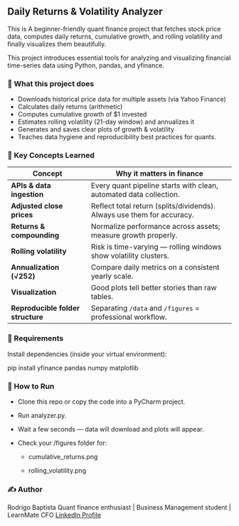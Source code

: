 ## Daily Returns & Volatility Analyzer

This is A beginner-friendly quant finance project that fetches stock price data, computes daily returns, cumulative growth, and rolling volatility and finally visualizes them beautifully. 

This project introduces essential tools for analyzing and visualizing financial time-series data using Python, pandas, and yfinance.

### 🧠 What this project does 

-  Downloads historical price data for multiple assets (via Yahoo Finance) 
-  Calculates daily returns (arithmetic) 
-  Computes cumulative growth of $1 invested 
-  Estimates rolling volatility (21-day window) and annualizes it 
-  Generates and saves clear plots of growth & volatility 
-  Teaches data hygiene and reproducibility best practices for quants.

### 🔑 Key Concepts Learned

| Concept                           | Why it matters in finance                                              |
| --------------------------------- | ---------------------------------------------------------------------- |
| **APIs & data ingestion**         | Every quant pipeline starts with clean, automated data collection.     |
| **Adjusted close prices**         | Reflect total return (splits/dividends). Always use them for accuracy. |
| **Returns & compounding**         | Normalize performance across assets; measure growth properly.          |
| **Rolling volatility**            | Risk is time-varying — rolling windows show volatility clusters.       |
| **Annualization (√252)**          | Compare daily metrics on a consistent yearly scale.                    |
| **Visualization**                 | Good plots tell better stories than raw tables.                        |
| **Reproducible folder structure** | Separating `/data` and `/figures` = professional workflow.             |

### 🔧 Requirements

Install dependencies (inside your virtual environment):

pip install yfinance pandas numpy matplotlib

### 🚀 How to Run

- Clone this repo or copy the code into a PyCharm project.

- Run analyzer.py.

- Wait a few seconds — data will download and plots will appear.

- Check your /figures folder for:

    - cumulative_returns.png

    - rolling_volatility.png

### ✍️ Author

Rodrigo Baptista
Quant finance enthusiast | Business Management student | LearnMate CFO
[LinkedIn Profile](https://www.linkedin.com/in/rodrigosbaptista/)


